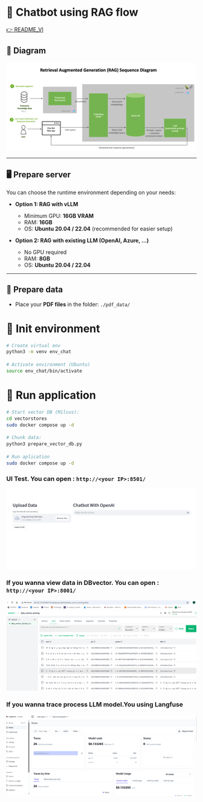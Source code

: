 # 🤖 Chatbot using RAG flow  
[👉 README_VI](./README_vi.md)
## 📌 Diagram  
![RAG Diagram](./assets/rag-pipeline.png)  

---

## 🖥️ Prepare server  
You can choose the runtime environment depending on your needs:  

- **Option 1: RAG with vLLM**  
  + Minimum GPU: **16GB VRAM**  
  + RAM: **16GB**  
  + OS: **Ubuntu 20.04 / 22.04** (recommended for easier setup)  

- **Option 2: RAG with existing LLM (OpenAI, Azure, …)**  
  + No GPU required  
  + RAM: **8GB**  
  + OS: **Ubuntu 20.04 / 22.04**  

---

## 📂 Prepare data  
- Place your **PDF files** in the folder:  ```./pdf_data/```

# 🚀 Init environment

```bash
# Create virtual env
python3 -m venv env_chat

# Activate environment (Ubuntu)
source env_chat/bin/activate
```

# 🚀 Run application

```bash
# Start vector DB (Milvus):
cd vectorstores
sudo docker compose up -d

# Chunk data:
python3 prepare_vector_db.py

# Run aplication
sudo docker compose up -d
```
### UI Test. You can open : ```http://<your IP>:8501/```  
![UI](./assets/UI.png)

### If you wanna view data in DBvector. You can open : ```http://<your IP>:8001/```  
![RAG Diagram](./assets/milvus.png)  

### If you wanna trace process LLM model.You using Langfuse 
![RAG Diagram](./assets/langfuse.png)  